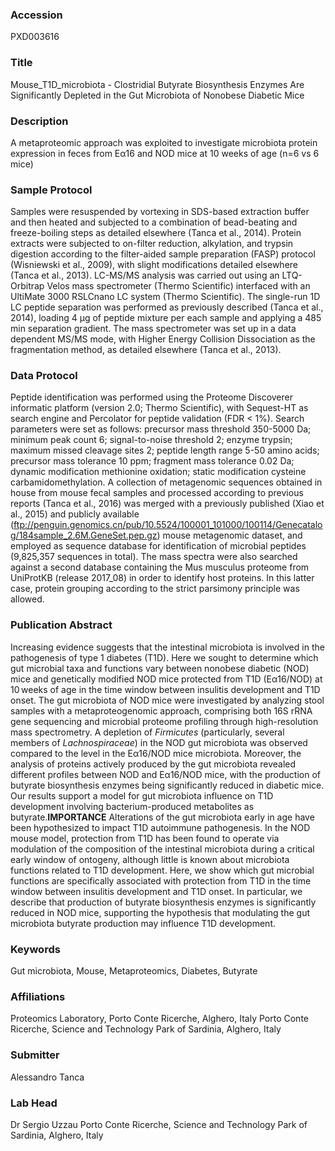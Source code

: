 ### Accession
PXD003616

### Title
Mouse_T1D_microbiota -  Clostridial Butyrate Biosynthesis Enzymes Are Significantly Depleted in the Gut Microbiota of Nonobese Diabetic Mice

### Description
A metaproteomic approach was exploited to investigate microbiota protein expression in feces from Eα16 and NOD mice at 10 weeks of age (n=6 vs 6 mice)

### Sample Protocol
Samples were resuspended by vortexing in SDS-based extraction buffer and then heated and subjected to a combination of bead-beating and freeze-boiling steps as detailed elsewhere (Tanca et al., 2014). Protein extracts were subjected to on-filter reduction, alkylation, and trypsin digestion according to the filter-aided sample preparation (FASP) protocol (Wisniewski et al., 2009), with slight modifications detailed elsewhere (Tanca et al., 2013). LC-MS/MS analysis was carried out using an LTQ-Orbitrap Velos mass spectrometer (Thermo Scientific) interfaced with an UltiMate 3000 RSLCnano LC system (Thermo Scientific). The single-run 1D LC peptide separation was performed as previously described (Tanca et al., 2014), loading 4 μg of peptide mixture per each sample and applying a 485 min separation gradient. The mass spectrometer was set up in a data dependent MS/MS mode, with Higher Energy Collision Dissociation as the fragmentation method, as detailed elsewhere (Tanca et al., 2013).

### Data Protocol
Peptide identification was performed using the Proteome Discoverer informatic platform (version 2.0; Thermo Scientific), with Sequest-HT as search engine and Percolator for peptide validation (FDR < 1%). Search parameters were set as follows: precursor mass threshold 350-5000 Da; minimum peak count 6; signal-to-noise threshold 2; enzyme trypsin; maximum missed cleavage sites 2; peptide length range 5-50 amino acids; precursor mass tolerance 10 ppm; fragment mass tolerance 0.02 Da; dynamic modification methionine oxidation; static modification cysteine carbamidomethylation. A collection of metagenomic sequences obtained in house from mouse fecal samples and processed according to previous reports (Tanca et al., 2016) was merged with a previously published (Xiao et al., 2015) and publicly available (ftp://penguin.genomics.cn/pub/10.5524/100001_101000/100114/Genecatalog/184sample_2.6M.GeneSet.pep.gz) mouse metagenomic dataset, and employed as sequence database for identification of microbial peptides (9,825,357 sequences in total). The mass spectra were also searched against a second database containing the Mus musculus proteome from UniProtKB (release 2017_08) in order to identify host proteins. In this latter case, protein grouping according to the strict parsimony principle was allowed.

### Publication Abstract
Increasing evidence suggests that the intestinal microbiota is involved in the pathogenesis of type 1 diabetes (T1D). Here we sought to determine which gut microbial taxa and functions vary between nonobese diabetic (NOD) mice and genetically modified NOD mice protected from T1D (E&#x3b1;16/NOD) at 10&#x2009;weeks of age in the time window between insulitis development and T1D onset. The gut microbiota of NOD mice were investigated by analyzing stool samples with a metaproteogenomic approach, comprising both 16S rRNA gene sequencing and microbial proteome profiling through high-resolution mass spectrometry. A depletion of <i>Firmicutes</i> (particularly, several members of <i>Lachnospiraceae</i>) in the NOD gut microbiota was observed compared to the level in the E&#x3b1;16/NOD mice microbiota. Moreover, the analysis of proteins actively produced by the gut microbiota revealed different profiles between NOD and E&#x3b1;16/NOD mice, with the production of butyrate biosynthesis enzymes being significantly reduced in diabetic mice. Our results support a model for gut microbiota influence on T1D development involving bacterium-produced metabolites as butyrate.<b>IMPORTANCE</b> Alterations of the gut microbiota early in age have been hypothesized to impact T1D autoimmune pathogenesis. In the NOD mouse model, protection from T1D has been found to operate via modulation of the composition of the intestinal microbiota during a critical early window of ontogeny, although little is known about microbiota functions related to T1D development. Here, we show which gut microbial functions are specifically associated with protection from T1D in the time window between insulitis development and T1D onset. In particular, we describe that production of butyrate biosynthesis enzymes is significantly reduced in NOD mice, supporting the hypothesis that modulating the gut microbiota butyrate production may influence T1D development.

### Keywords
Gut microbiota, Mouse, Metaproteomics, Diabetes, Butyrate

### Affiliations
Proteomics Laboratory, Porto Conte Ricerche, Alghero, Italy
Porto Conte Ricerche, Science and Technology Park of Sardinia, Alghero, Italy

### Submitter
Alessandro Tanca

### Lab Head
Dr Sergio Uzzau
Porto Conte Ricerche, Science and Technology Park of Sardinia, Alghero, Italy


